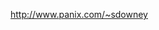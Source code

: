 <html><body><p><a href="http://www.panix.com/~sdowney" target="_blank" rel="nofollow noopener noreferrer me"><span class="invisible">http://www.</span><span class="">panix.com/~sdowney</span><span class="invisible"></span></a></p><!-- /wp:paragraph --></body></html>